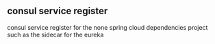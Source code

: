 ## consul service register

consul service register for the none spring cloud dependencies project
such as the sidecar for the eureka
